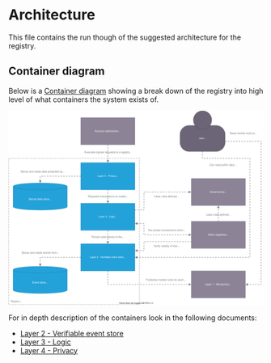 # Architecture

This file contains the run though of the suggested architecture for the registry.

## Container diagram

Below is a [Container diagram](https://c4model.com/#ContainerDiagram) showing a break down of the registry into
high level of what containers the system exists of.

![C4 Container diagram](/doc/container_diagram.drawio.svg)

For in depth description of the containers look in the following documents:

- [Layer 2 - Verifiable event store](/doc/layer2_verifiable_event_store/README.md)
- [Layer 3 - Logic](/doc/layer3_logic/README.md)
- [Layer 4 - Privacy](/doc/layer4_privacy/README.md)
